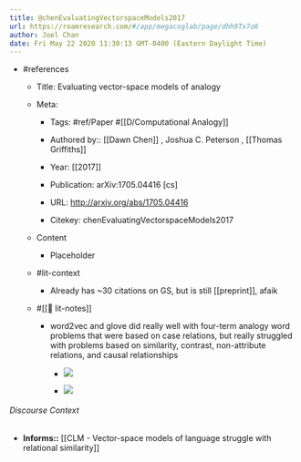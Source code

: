 ```yaml
---
title: @chenEvaluatingVectorspaceModels2017
url: https://roamresearch.com/#/app/megacoglab/page/dhh9Tx7o6
author: Joel Chan
date: Fri May 22 2020 11:30:13 GMT-0400 (Eastern Daylight Time)
---
```


- #references

    - Title: Evaluating vector-space models of analogy

    - Meta:

        - Tags: #ref/Paper #[[D/Computational Analogy]]

        - Authored by::  [[Dawn Chen]] ,  Joshua C. Peterson ,  [[Thomas Griffiths]]

        - Year: [[2017]]

        - Publication: arXiv:1705.04416 [cs]

        - URL: http://arxiv.org/abs/1705.04416

        - Citekey: chenEvaluatingVectorspaceModels2017

    - Content

        - Placeholder

    - #lit-context

        - Already has ~30 citations on GS, but is still [[preprint]], afaik

    - #[[📝 lit-notes]]

        - word2vec and glove did really well with four-term analogy word problems that were based on case relations, but really struggled with problems based on similarity, contrast, non-attribute relations, and causal relationships

            - ![](https://firebasestorage.googleapis.com/v0/b/firescript-577a2.appspot.com/o/imgs%2Fapp%2Fmegacoglab%2Fr23tfFqqXK.png?alt=media&token=45002756-1440-4de1-afeb-bc076b32ed48)

            - ![](https://firebasestorage.googleapis.com/v0/b/firescript-577a2.appspot.com/o/imgs%2Fapp%2Fmegacoglab%2F-KjkA-paah.png?alt=media&token=0666ed87-53f5-4f44-8038-843a9f024ac6)

###### Discourse Context

- **Informs::** [[CLM - Vector-space models of language struggle with relational similarity]]
